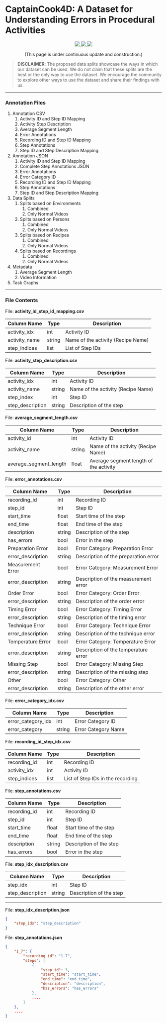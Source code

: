 # CaptainCook4D: A Dataset for Understanding Errors in Procedural Activities

<div align=center>
  <a src="https://img.shields.io/badge/project-website-green" href="https://captaincook4d.github.io/captain-cook/">
    <img src="https://img.shields.io/badge/project-website-green">
  </a>
  <a src="https://img.shields.io/badge/paper-arxiv-red" href="https://arxiv.org/abs/2312.14556">
    <img src="https://img.shields.io/badge/paper-arxiv-red">
  </a>
  <a src="https://img.shields.io/badge/bibtex-citation-blue" href="https://captaincook4d.github.io/captain-cook/#citation">
    <img src="https://img.shields.io/badge/bibtex-citation-blue">
  </a> 
</div>

<p align="center">
  (This page is under continuous update and construction.)
</p>


> **DISCLAIMER**: The proposed data splits showcase the ways in which our dataset can be used. We do not claim that these splits are the best or the only way to use the dataset. 
> We encourage the community to explore other ways to use the dataset and share their findings with us.

----

<div>
    <h3>Annotation Files</h3>
</div>

1. Annotation CSV
   1. Activity ID and Step ID Mapping
   2. Activity Step Description
   3. Average Segment Length
   4. Error Annotations
   5. Recording ID and Step ID Mapping
   6. Step Annotations
   7. Step ID and Step Description Mapping
2. Annotation JSON
   1. Activity ID and Step ID Mapping
   2. Complete Step Annotations JSON
   3. Error Annotations
   4. Error Category ID
   5. Recording ID and Step ID Mapping
   6. Step Annotations
   7. Step ID and Step Description Mapping
3. Data Splits
   1. Splits based on Environments
      1. Combined
      2. Only Normal Videos
   2. Splits based on Persons
      1. Combined
      2. Only Normal Videos
   3. Splits based on Recipes
      1. Combined
      2. Only Normal Videos
   4. Splits based on Recordings
      1. Combined
      2. Only Normal Videos
4. Metadata
   1. Average Segment Length
   2. Video Information
5. Task Graphs

----

<div>
    <h3>File Contents</h3> 
</div>


File: **activity_id_step_id_mapping.csv**

| Column Name   | Type   | Description                        |
|---------------|--------|------------------------------------|
| activity_idx  | int    | Activity ID                        |
| activity_name | string | Name of the activity (Recipe Name) |
| step_indices  | list   | List of Step IDs                   |

File: **activity_step_description.csv**

| Column Name      | Type   | Description                        |
|------------------|--------|------------------------------------|
| activity_idx     | int    | Activity ID                        |
| activity_name    | string | Name of the activity (Recipe Name) |
| step_index       | int    | Step ID                            |
| step_description | string | Description of the step            |

File: **average_segment_length.csv**

| Column Name            | Type   | Description                            |
|------------------------|--------|----------------------------------------|
| activity_id            | int    | Activity ID                            |
| activity_name          | string | Name of the activity (Recipe Name)     |
| average_segment_length | float  | Average segment length of the activity |

File: **error_annotations.csv**

| Column Name       | Type   | Description                          |
|-------------------|--------|--------------------------------------|
| recording_id      | int    | Recording ID                         |
| step_id           | int    | Step ID                              |
| start_time        | float  | Start time of the step               |
| end_time          | float  | End time of the step                 |
| description       | string | Description of the step              |
| has_errors        | bool   | Error in the step                    |
| Preparation Error | bool   | Error Category: Preparation Error    |
| error_description | string | Description of the preparation error |
| Measurement Error | bool   | Error Category: Measurement Error    |
| error_description | string | Description of the measurement error |
| Order Error       | bool   | Error Category: Order Error          |
| error_description | string | Description of the order error       |
| Timing Error      | bool   | Error Category: Timing Error         |
| error_description | string | Description of the timing error      |
| Technique Error   | bool   | Error Category: Technique Error      |
| error_description | string | Description of the technique error   |
| Temperature Error | bool   | Error Category: Temperature Error    |
| error_description | string | Description of the temperature error |
| Missing Step      | bool   | Error Category: Missing Step         |
| error_description | string | Description of the missing step      |
| Other             | bool   | Error Category: Other                |
| error_description | string | Description of the other error       |


File: **error_category_idx.csv**

| Column Name        | Type   | Description         |
|--------------------|--------|---------------------|
| error_category_idx | int    | Error Category ID   |
| error_category     | string | Error Category Name |


File: **recording_id_step_idx.csv**

| Column Name  | Type | Description                       |
|--------------|------|-----------------------------------|
| recording_id | int  | Recording ID                      |
| activity_idx | int  | Activity ID                       |
| step_indices | list | List of Step IDs in the recording |


File: **step_annotations.csv**

| Column Name  | Type   | Description                        |
|--------------|--------|------------------------------------|
| recording_id | int    | Recording ID                       |
| step_id      | int    | Step ID                            |
| start_time   | float  | Start time of the step             |
| end_time     | float  | End time of the step               |
| description  | string | Description of the step            |
| has_errors   | bool   | Error in the step                  |


File: **step_idx_description.csv**


| Column Name      | Type   | Description             |
|------------------|--------|-------------------------|
| step_idx         | int    | Step ID                 |
| step_description | string | Description of the step |


----

File: **step_idx_description.json**

```json
{
    "step_idx": "step_description"
}
```

File: **step_annotations.json**

```json
{
    "1_7": {
        "recording_id": "1_7",
        "steps": [
            {
                "step_id": 3,
                "start_time": "start_time",
                "end_time": "end_time",
                "description": "description",
                "has_errors": "has_errors"
            }, 
            ....
        ]
    },
    ....
}
```